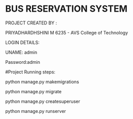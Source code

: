 # BUS RESERVATION SYSTEM

PROJECT CREATED BY :

PRIYADHARDHSHINI M
6235 - AVS College of Technology

LOGIN DETAILS:

UNAME: admin

Password:admin

#Project Running steps:

python manage.py makemigrations

python manage.py migrate

python manage.py createsuperuser

python manage.py runserver
